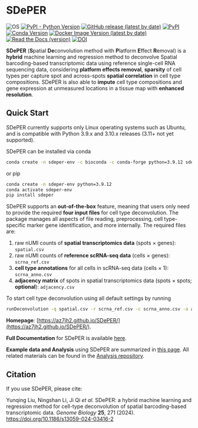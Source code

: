 # SDePER
![OS](https://img.shields.io/badge/os-linux-blue) [![PyPI - Python Version](https://img.shields.io/pypi/pyversions/sdeper)](https://www.python.org/) [![GitHub release (latest by date)](https://img.shields.io/github/v/release/az7jh2/SDePER)](https://github.com/az7jh2/SDePER) [![PyPI](https://img.shields.io/pypi/v/sdeper)](https://pypi.org/project/sdeper/)  [![Conda Version](https://img.shields.io/conda/vn/bioconda/sdeper)](https://anaconda.org/bioconda/sdeper) [![Docker Image Version (latest by date)](https://img.shields.io/docker/v/az7jh2/sdeper?label=docker)](https://hub.docker.com/r/az7jh2/sdeper) [![Read the Docs (version)](https://img.shields.io/readthedocs/sdeper/latest)](https://sdeper.readthedocs.io/en/latest/) [![DOI](https://zenodo.org/badge/585965825.svg)](https://zenodo.org/doi/10.5281/zenodo.8328020)

**SDePER** (**S**patial **De**convolution method with **P**latform **E**ffect **R**emoval) is a **hybrid** machine learning and regression method to deconvolve Spatial barcoding-based transcriptomic data using reference single-cell RNA sequencing data, considering **platform effects removal**, **sparsity** of cell types per capture spot and across-spots **spatial correlation** in cell type compositions. SDePER is also able to **impute** cell type compositions and gene expression at unmeasured locations in a tissue map with **enhanced resolution**.

## Quick Start

SDePER currently supports only Linux operating systems such as Ubuntu, and is compatible with Python 3.9.x and 3.10.x releases (3.11+ not yet supported).

SDePER can be installed via conda

```bash
conda create -n sdeper-env -c bioconda -c conda-forge python=3.9.12 sdeper
```

or pip

```bash
conda create -n sdeper-env python=3.9.12
conda activate sdeper-env
pip install sdeper
```

SDePER supports an **out-of-the-box** feature, meaning that users only need to provide the required **four input files** for cell type deconvolution. The package manages all aspects of file reading, preprocessing, cell type-specific marker gene identification, and more internally. The required files are:

1. raw nUMI counts of **spatial transcriptomics data** (spots × genes): `spatial.csv`
2. raw nUMI counts of **reference scRNA-seq data** (cells × genes): `scrna_ref.csv`
3. **cell type annotations** for all cells in scRNA-seq data (cells × 1): `scrna_anno.csv`
4. **adjacency matrix** of spots in spatial transcriptomics data (spots × spots; **optional**): `adjacency.csv`

To start cell type deconvolution using all default settings by running

```bash
runDeconvolution -q spatial.csv -r scrna_ref.csv -c scrna_anno.csv -a adjacency.csv
```

**Homepage**: [https://az7jh2.github.io/SDePER/](https://az7jh2.github.io/SDePER/).

**Full Documentation** for SDePER is available [here](https://sdeper.readthedocs.io/en/latest/).

**Example data and Analysis** using SDePER are summarized in [this page](https://sdeper.readthedocs.io/en/latest/vignettes1.html). All related materials can be found in the [Analysis repository](https://github.com/az7jh2/SDePER_Analysis).

## Citation

If you use SDePER, please cite:

Yunqing Liu, Ningshan Li, Ji Qi *et al.* SDePER: a hybrid machine learning and regression method for cell-type deconvolution of spatial barcoding-based transcriptomic data. *Genome Biology* **25**, 271 (2024). https://doi.org/10.1186/s13059-024-03416-2
